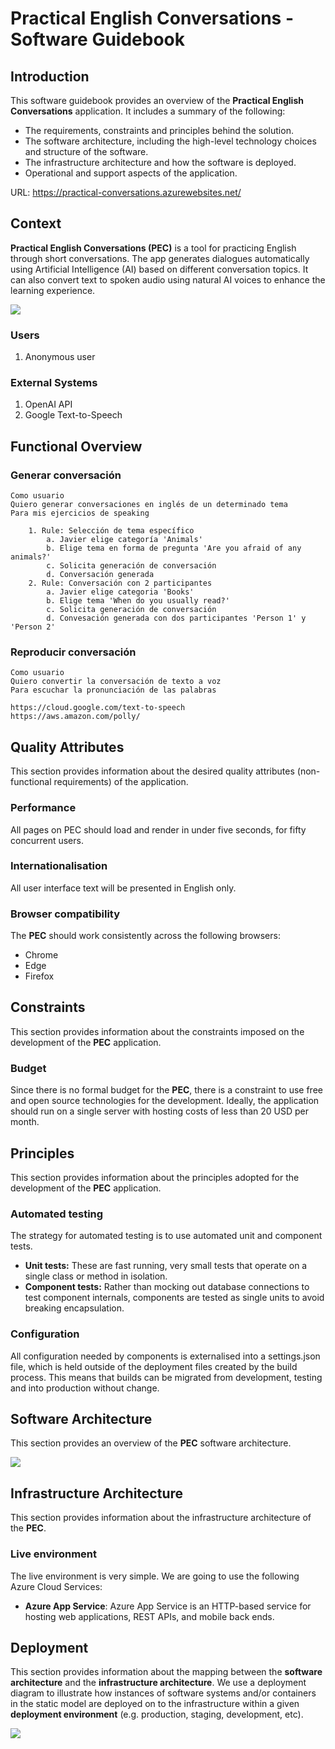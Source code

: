 # Practical English Conversations - Software Guidebook

## Introduction

This software guidebook provides an overview of the **Practical English Conversations** application. It includes a summary of the following:

- The requirements, constraints and principles behind the solution.
- The software architecture, including the high-level technology choices and structure of the software.
- The infrastructure architecture and how the software is deployed.
- Operational and support aspects of the application.

URL: https://practical-conversations.azurewebsites.net/

## Context

**Practical English Conversations (PEC)** is a tool for practicing English through short conversations. The app generates dialogues automatically using Artificial Intelligence (AI) based on different conversation topics. It can also convert text to spoken audio using natural AI voices to enhance the learning experience.

![](https://drive.google.com/uc?id=1okfJsxle5fxlpleZg81x_dR984MvEVrN)

### Users

1. Anonymous user

### External Systems

1. OpenAI API
2. Google Text-to-Speech

## Functional Overview

### Generar conversación

```
Como usuario
Quiero generar conversaciones en inglés de un determinado tema
Para mis ejercicios de speaking

    1. Rule: Selección de tema específico
        a. Javier elige categoría 'Animals'
        b. Elige tema en forma de pregunta 'Are you afraid of any animals?'
        c. Solicita generación de conversación
        d. Conversación generada
    2. Rule: Conversación con 2 participantes
        a. Javier elige categoria 'Books'
        b. Elige tema 'When do you usually read?'
        c. Solicita generación de conversación
        d. Convesación generada con dos participantes 'Person 1' y 'Person 2'
```

### Reproducir conversación

```
Como usuario
Quiero convertir la conversación de texto a voz
Para escuchar la pronunciación de las palabras

https://cloud.google.com/text-to-speech
https://aws.amazon.com/polly/

```

## Quality Attributes

This section provides information about the desired quality attributes (non-functional requirements) of the application.

### Performance

All pages on PEC should load and render in under five seconds, for fifty concurrent users.

### Internationalisation

All user interface text will be presented in English only.

### Browser compatibility

The **PEC** should work consistently across the following browsers:

- Chrome
- Edge
- Firefox

## Constraints

This section provides information about the constraints imposed on the development of the **PEC** application.

### Budget

Since there is no formal budget for the **PEC**, there is a constraint to use free and open source technologies for the development. Ideally, the application should run on a single server with hosting costs of less than 20 USD per month.

## Principles

This section provides information about the principles adopted for the development of the **PEC** application.

### Automated testing

The strategy for automated testing is to use automated unit and component tests.

- **Unit tests:** These are fast running, very small tests that operate on a single class or method in isolation.
- **Component tests:** Rather than mocking out database connections to test component internals, components are tested as single units to avoid breaking encapsulation.

### Configuration

All configuration needed by components is externalised into a settings.json file, which is held outside of the deployment files created by the build process. This means that builds can be migrated from development, testing and into production without change.

## Software Architecture

This section provides an overview of the **PEC** software architecture.

![](https://drive.google.com/uc?id=1okIcOPlnTI9U9f-JOniSMSzDJxr0TWQK)

## Infrastructure Architecture

This section provides information about the infrastructure architecture of the **PEC**.

### Live environment

The live environment is very simple. We are going to use the following Azure Cloud Services:

- **Azure App Service**: Azure App Service is an HTTP-based service for hosting web applications, REST APIs, and mobile back ends.

## Deployment

This section provides information about the mapping between the **software architecture** and the **infrastructure architecture**. We use a deployment diagram to illustrate how instances of software systems and/or containers in the static model are deployed on to the infrastructure within a given **deployment environment** (e.g. production, staging, development, etc).

![](https://drive.google.com/uc?id=1olofdhS_S1JiJaP01DhclX2bOKI0x7SN)
